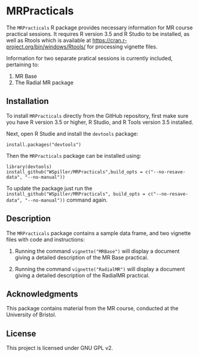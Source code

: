 # MRPracticals

The `MRPracticals` R package provides necessary information for MR course practical sessions. It requires R version 3.5 and R Studio to be installed, as well
as Rtools which is available at https://cran.r-project.org/bin/windows/Rtools/
for processing vignette files.

Information for two separate pratical sessions is currently included, pertaining to:

1. MR Base
2. The Radial MR package

## Installation

To install `MRPracticals` directly from the GitHub repository, first make sure you have R version 3.5 or higher, R Studio, and R Tools version 3.5 installed.

Next, open R Studie and install the `devtools` package:

    install.packages("devtools")

Then the `MRPracticals` package can be installed using:

    library(devtools)
    install_github("WSpiller/MRPracticals",build_opts = c("--no-resave-data", "--no-manual"))
    
To update the package just run the `install_github("WSpiller/MRPracticals", build_opts = c("--no-resave-data", "--no-manual"))` command again.

## Description

The `MRPracticals` package contains a sample data frame, and two vignette files with code and instructions:

1. Running the command `vignette("MRBase")` will display a document giving a detailed description of the MR Base practical.

1. Running the command `vignette("RadialMR")` will display a document giving a detailed description of the RadialMR practical.

## Acknowledgments

This package contains material from the MR course, conducted at the University of Bristol.

## License

This project is licensed under GNU GPL v2.




